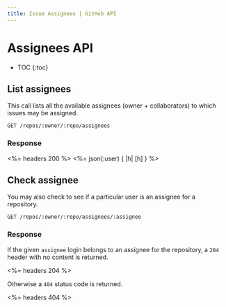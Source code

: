 ```yaml
---
title: Issue Assignees | GitHub API
---
```


# Assignees API

* TOC
{:toc}

## List assignees

This call lists all the available assignees (owner + collaborators) to which
issues may be assigned.

    GET /repos/:owner/:repo/assignees

### Response

<%= headers 200 %>
<%= json(:user) { |h| [h] } %>

## Check assignee

You may also check to see if a particular user is an assignee for a repository.

    GET /repos/:owner/:repo/assignees/:assignee

### Response

If the given `assignee` login belongs to an assignee for the repository, a
`204` header with no content is returned.

<%= headers 204 %>

Otherwise a `404` status code is returned.

<%= headers 404 %>
